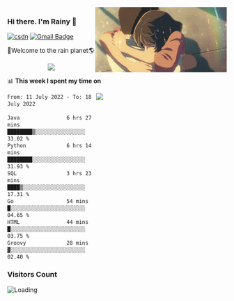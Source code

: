 <img  align='right' height="150" src="https://github.com/LikeRainDay/LikeRainDay/blob/master/pic/img_rain_1.gif?raw=true">



### Hi there. I'm Rainy :lemon:

[![csdn](https://img.shields.io/badge/-csdn-c14438?style=flat-square&logo=c&logoColor=white)](https://blog.csdn.net/qq_15807167)
[![Gmail Badge](https://img.shields.io/badge/-gmail-c14438?style=flat-square&logo=Gmail&logoColor=white&link=mailto:houshuai0816@gmail.com)](mailto:houshuai0816@gmail.com)

🚀Welcome to the rain planet🌎

<center>
<img align='center'  src="https://source.unsplash.com/random/1200x600">
</center>

📊 **This week I spent my time on**

<img align='right'   width="300" src="https://github-readme-stats.vercel.app/api?username=LikeRainDay&show_icons=true&title_color=fff&icon_color=79ff97&text_color=9f9f9f&bg_color=151515">

<!--START_SECTION:waka-->

```text
From: 11 July 2022 - To: 18 July 2022

Java               6 hrs 27 mins   ████████▒░░░░░░░░░░░░░░░░   33.02 %
Python             6 hrs 14 mins   ████████░░░░░░░░░░░░░░░░░   31.93 %
SQL                3 hrs 23 mins   ████▒░░░░░░░░░░░░░░░░░░░░   17.31 %
Go                 54 mins         █░░░░░░░░░░░░░░░░░░░░░░░░   04.65 %
HTML               44 mins         █░░░░░░░░░░░░░░░░░░░░░░░░   03.75 %
Groovy             28 mins         ▓░░░░░░░░░░░░░░░░░░░░░░░░   02.40 %
```

<!--END_SECTION:waka-->

### Visitors Count
<img align="left" src = "https://profile-counter.glitch.me/LikeRainDay/count.svg" alt ="Loading">
